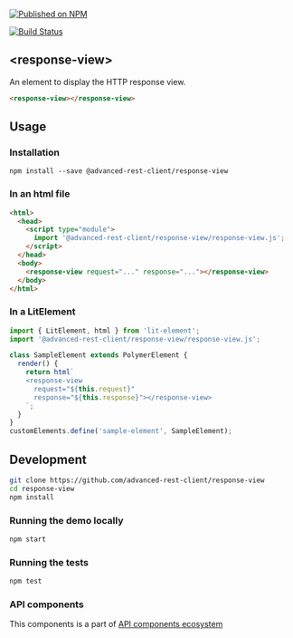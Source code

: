 [![Published on NPM](https://img.shields.io/npm/v/@advanced-rest-client/response-view.svg)](https://www.npmjs.com/package/@advanced-rest-client/response-view)

[![Build Status](https://travis-ci.org/advanced-rest-client/response-view.svg?branch=stage)](https://travis-ci.org/advanced-rest-client/response-view)

## &lt;response-view&gt;

An element to display the HTTP response view.


```html
<response-view></response-view>
```

## Usage

### Installation
```
npm install --save @advanced-rest-client/response-view
```

### In an html file

```html
<html>
  <head>
    <script type="module">
      import '@advanced-rest-client/response-view/response-view.js';
    </script>
  </head>
  <body>
    <response-view request="..." response="..."></response-view>
  </body>
</html>
```

### In a LitElement

```js
import { LitElement, html } from 'lit-element';
import '@advanced-rest-client/response-view/response-view.js';

class SampleElement extends PolymerElement {
  render() {
    return html`
    <response-view
      request="${this.request}"
      response="${this.response}"></response-view>
    `;
  }
}
customElements.define('sample-element', SampleElement);
```

## Development

```sh
git clone https://github.com/advanced-rest-client/response-view
cd response-view
npm install
```

### Running the demo locally

```sh
npm start
```

### Running the tests
```sh
npm test
```

### API components

This components is a part of [API components ecosystem](https://elements.advancedrestclient.com/)
